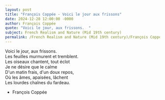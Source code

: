 ```yaml
---
layout: post
title: "François Coppée - Voici le jour aux frissons"
date: 2024-12-28 12:00:00 -0000
author: François Coppée
quote: "Voici le jour, aux frissons.  "
subject: French Realism and Nature (Mid 19th century)
permalink: /French Realism and Nature (Mid 19th century)/François Coppée/François Coppée - Voici le jour aux frissons
---
```


Voici le jour, aux frissons.  
Les feuilles murmurent et tremblent.  
Les oiseaux chantent, tout éclot  
Je ne désire que le calme  
D'un matin frais, d'un doux repos,  
Où les âmes, apaisées, lâchent  
Les lourdes chaînes du fardeau.

- François Coppée
